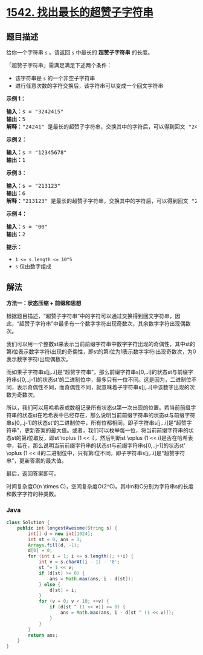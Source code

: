 # [1542. 找出最长的超赞子字符串](https://leetcode.cn/problems/find-longest-awesome-substring)

## 题目描述

<p>给你一个字符串 <code>s</code> 。请返回 <code>s</code> 中最长的 <strong>超赞子字符串</strong> 的长度。</p>

<p>「超赞子字符串」需满足满足下述两个条件：</p>

<ul>
	<li>该字符串是 <code>s</code> 的一个非空子字符串</li>
	<li>进行任意次数的字符交换后，该字符串可以变成一个回文字符串</li>
</ul>

<p><strong>示例 1：</strong></p>

<pre><strong>输入：</strong>s = &quot;3242415&quot;
<strong>输出：</strong>5
<strong>解释：</strong>&quot;24241&quot; 是最长的超赞子字符串，交换其中的字符后，可以得到回文 &quot;24142&quot;
</pre>

<p><strong>示例 2：</strong></p>

<pre><strong>输入：</strong>s = &quot;12345678&quot;
<strong>输出：</strong>1
</pre>

<p><strong>示例 3：</strong></p>

<pre><strong>输入：</strong>s = &quot;213123&quot;
<strong>输出：</strong>6
<strong>解释：</strong>&quot;213123&quot; 是最长的超赞子字符串，交换其中的字符后，可以得到回文 &quot;231132&quot;
</pre>

<p><strong>示例 4：</strong></p>

<pre><strong>输入：</strong>s = &quot;00&quot;
<strong>输出：</strong>2
</pre>

<p><strong>提示：</strong></p>

<ul>
	<li><code>1 &lt;= s.length &lt;= 10^5</code></li>
	<li><code>s</code> 仅由数字组成</li>
</ul>

## 解法

**方法一：状态压缩 + 前缀和思想**

根据题目描述，“超赞子字符串”中的字符可以通过交换得到回文字符串，因此，“超赞子字符串”中最多有一个数字字符出现奇数次，其余数字字符出现偶数次。

我们可以用一个整数st来表示当前前缀字符串中数字字符出现的奇偶性，其中st的第i位表示数字字符i出现的奇偶性，即st的第i位为1表示数字字符i出现奇数次，为0表示数字字符i出现偶数次。

而如果子字符串s[j,..i]是“超赞字符串”，那么前缀字符串s[0,..i]的状态st与前缀字符串s[0,..j-1]的状态st'的二进制位中，最多只有一位不同。这是因为，二进制位不同，表示奇偶性不同，而奇偶性不同，就意味着子字符串s[j,..i]中该数字出现的次数为奇数次。

所以，我们可以用哈希表或数组记录所有状态st第一次出现的位置。若当前前缀字符串的状态st在哈希表中已经存在，那么说明当前前缀字符串的状态st与前缀字符串s[0,..j-1]的状态st'的二进制位中，所有位都相同，即子字符串s[j,..i]是“超赞字符串”，更新答案的最大值。或者，我们可以枚举每一位，将当前前缀字符串的状态st的第i位取反，即st \oplus (1 << i)，然后判断st \oplus (1 << i)是否在哈希表中，若在，那么说明当前前缀字符串的状态st与前缀字符串s[0,..j-1]的状态st' \oplus (1 << i)的二进制位中，只有第i位不同，即子字符串s[j,..i]是“超赞字符串”，更新答案的最大值。

最后，返回答案即可。

时间复杂度O(n \times C)，空间复杂度O(2^C)。其中n和C分别为字符串s的长度和数字字符的种类数。

### **Java**

```java
class Solution {
    public int longestAwesome(String s) {
        int[] d = new int[1024];
        int st = 0, ans = 1;
        Arrays.fill(d, -1);
        d[0] = 0;
        for (int i = 1; i <= s.length(); ++i) {
            int v = s.charAt(i - 1) - '0';
            st ^= 1 << v;
            if (d[st] >= 0) {
                ans = Math.max(ans, i - d[st]);
            } else {
                d[st] = i;
            }
            for (v = 0; v < 10; ++v) {
                if (d[st ^ (1 << v)] >= 0) {
                    ans = Math.max(ans, i - d[st ^ (1 << v)]);
                }
            }
        }
        return ans;
    }
}
```
